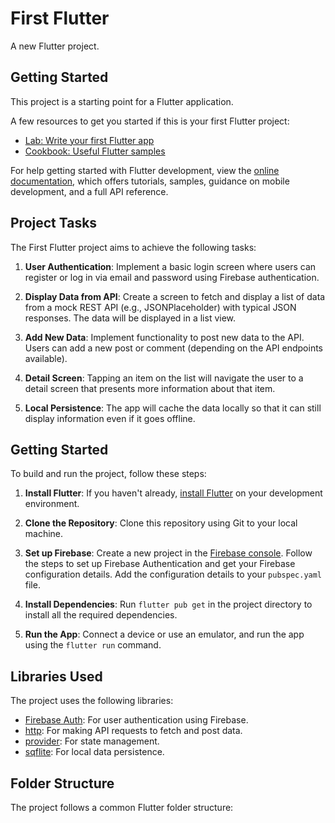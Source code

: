 
# First Flutter

A new Flutter project.

## Getting Started

This project is a starting point for a Flutter application.

A few resources to get you started if this is your first Flutter project:

- [Lab: Write your first Flutter app](https://docs.flutter.dev/get-started/codelab)
- [Cookbook: Useful Flutter samples](https://docs.flutter.dev/cookbook)

For help getting started with Flutter development, view the
[online documentation](https://docs.flutter.dev/), which offers tutorials,
samples, guidance on mobile development, and a full API reference.

## Project Tasks

The First Flutter project aims to achieve the following tasks:

1. **User Authentication**: Implement a basic login screen where users can register or log in via email and password using Firebase authentication.

2. **Display Data from API**: Create a screen to fetch and display a list of data from a mock REST API (e.g., JSONPlaceholder) with typical JSON responses. The data will be displayed in a list view.

3. **Add New Data**: Implement functionality to post new data to the API. Users can add a new post or comment (depending on the API endpoints available).

4. **Detail Screen**: Tapping an item on the list will navigate the user to a detail screen that presents more information about that item.

5. **Local Persistence**: The app will cache the data locally so that it can still display information even if it goes offline.

## Getting Started

To build and run the project, follow these steps:

1. **Install Flutter**: If you haven't already, [install Flutter](https://flutter.dev/docs/get-started/install) on your development environment.

2. **Clone the Repository**: Clone this repository using Git to your local machine.

3. **Set up Firebase**: Create a new project in the [Firebase console](https://console.firebase.google.com/). Follow the steps to set up Firebase Authentication and get your Firebase configuration details. Add the configuration details to your `pubspec.yaml` file.

4. **Install Dependencies**: Run `flutter pub get` in the project directory to install all the required dependencies.

5. **Run the App**: Connect a device or use an emulator, and run the app using the `flutter run` command.

## Libraries Used

The project uses the following libraries:

- [Firebase Auth](https://pub.dev/packages/firebase_auth): For user authentication using Firebase.
- [http](https://pub.dev/packages/http): For making API requests to fetch and post data.
- [provider](https://pub.dev/packages/provider): For state management.
- [sqflite](https://pub.dev/packages/localstorage): For local data persistence.

## Folder Structure

The project follows a common Flutter folder structure:

